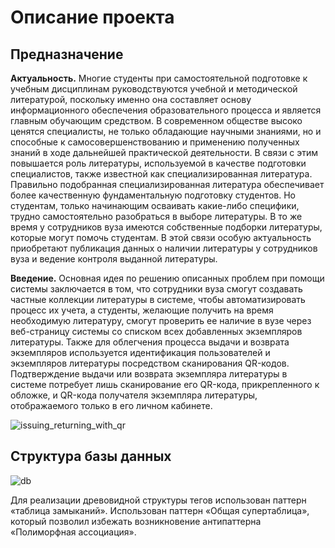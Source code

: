 # Описание проекта

## Предназначение

**Актуальность.** Многие студенты при самостоятельной подготовке к учебным дисциплинам руководствуются учебной и методической литературой, поскольку именно она составляет основу информационного обеспечения образовательного процесса и является главным обучающим средством.
В современном обществе высоко ценятся специалисты, не только обладающие научными знаниями, но и способные к самосовершенствованию и применению полученных знаний в ходе дальнейшей практической деятельности. В связи с этим повышается роль литературы, используемой в качестве подготовки специалистов, также известной как специализированная литература.
Правильно подобранная специализированная литература обеспечивает более качественную фундаментальную подготовку студентов. Но студентам, только начинающим осваивать какие-либо специфики, трудно самостоятельно разобраться в выборе литературы. В то же время у сотрудников вуза имеются собственные подборки литературы, которые могут помочь студентам. В этой связи особую актуальность приобретают публикация данных о наличии литературы у сотрудников вуза и ведение контроля выданной литературы.

**Введение.** Основная идея по решению описанных проблем при помощи системы заключается в том, что сотрудники вуза смогут создавать частные коллекции литературы в системе, чтобы автоматизировать процесс их учета, а студенты, желающие получить на время необходимую литературу, смогут проверить ее наличие в вузе через веб-страницу системы со списком всех добавленных экземпляров литературы. Также для облегчения процесса выдачи и возврата экземпляров используется идентификация пользователей и экземпляров литературы посредством сканирования QR-кодов. Подтверждение выдачи или возврата экземпляра литературы в системе потребует лишь сканирование его QR-кода, прикрепленного к обложке, и QR-кода получателя экземпляра литературы, отображаемого только в его личном кабинете.

![issuing_returning_with_qr](https://user-images.githubusercontent.com/33334984/127180255-da12fede-8180-4774-b1cc-689ce20eb531.jpg)


## Структура базы данных
![db](https://user-images.githubusercontent.com/33334984/127180498-a4d40d3a-bda8-450e-8235-310c4fd75b43.png)

Для реализации древовидной структуры тегов использован паттерн «таблица замыканий». Использован паттерн «Общая супертаблица», который позволил избежать возникновение антипаттерна «Полиморфная ассоциация».
